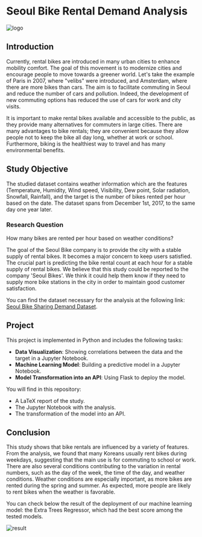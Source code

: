 # Seoul Bike Rental Demand Analysis

![logo](images/bikedemand.jpeg)

## Introduction

Currently, rental bikes are introduced in many urban cities to enhance mobility comfort. The goal of this movement is to modernize cities and encourage people to move towards a greener world. Let's take the example of Paris in 2007, where "velibs" were introduced, and Amsterdam, where there are more bikes than cars. The aim is to facilitate commuting in Seoul and reduce the number of cars and pollution. Indeed, the development of new commuting options has reduced the use of cars for work and city visits.

It is important to make rental bikes available and accessible to the public, as they provide many alternatives for commuters in large cities. There are many advantages to bike rentals; they are convenient because they allow people not to keep the bike all day long, whether at work or school. Furthermore, biking is the healthiest way to travel and has many environmental benefits.

## Study Objective

The studied dataset contains weather information which are the features (Temperature, Humidity, Wind speed, Visibility, Dew point, Solar radiation, Snowfall, Rainfall), and the target is the number of bikes rented per hour based on the date. The dataset spans from December 1st, 2017, to the same day one year later.

### Research Question

How many bikes are rented per hour based on weather conditions?

The goal of the Seoul Bike company is to provide the city with a stable supply of rental bikes. It becomes a major concern to keep users satisfied. The crucial part is predicting the bike rental count at each hour for a stable supply of rental bikes. We believe that this study could be reported to the company 'Seoul Bikes'. We think it could help them know if they need to supply more bike stations in the city in order to maintain good customer satisfaction.

You can find the dataset necessary for the analysis at the following link: [Seoul Bike Sharing Demand Dataset](https://archive.ics.uci.edu/ml/datasets/Seoul+Bike+Sharing+Demand#).

## Project

This project is implemented in Python and includes the following tasks:

- **Data Visualization**: Showing correlations between the data and the target in a Jupyter Notebook.
- **Machine Learning Model**: Building a predictive model in a Jupyter Notebook.
- **Model Transformation into an API**: Using Flask to deploy the model.

You will find in this repository:

- A LaTeX report of the study.
- The Jupyter Notebook with the analysis.
- The transformation of the model into an API.

## Conclusion

This study shows that bike rentals are influenced by a variety of features. From the analysis, we found that many Koreans usually rent bikes during weekdays, suggesting that the main use is for commuting to school or work. There are also several conditions contributing to the variation in rental numbers, such as the day of the week, the time of the day, and weather conditions. Weather conditions are especially important, as more bikes are rented during the spring and summer. As expected, more people are likely to rent bikes when the weather is favorable.

You can check below the result of the deployment of our machine learning model: the Extra Trees Regressor, which had the best score among the tested models.

![result](images/final.PNG)

